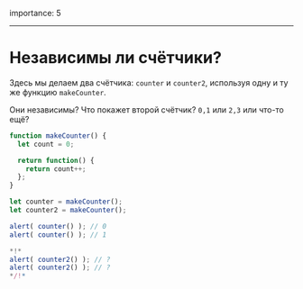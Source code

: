 importance: 5

---

# Независимы ли счётчики?

Здесь мы делаем два счётчика: `counter` и `counter2`, используя одну и ту же функцию `makeCounter`.

Они независимы? Что покажет второй счётчик? `0,1` или `2,3` или что-то ещё?

```js
function makeCounter() {
  let count = 0;

  return function() {
    return count++;
  };
}

let counter = makeCounter();
let counter2 = makeCounter();

alert( counter() ); // 0
alert( counter() ); // 1

*!*
alert( counter2() ); // ?
alert( counter2() ); // ?
*/!*
```

